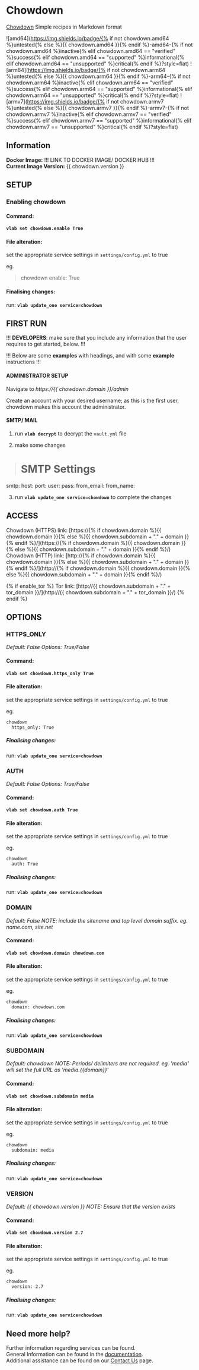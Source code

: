# Chowdown

[Chowdown](https://hub.docker.com/r/gregyankovoy/chowdown)  Simple recipes in Markdown format

![amd64](https://img.shields.io/badge/{% if not chowdown.amd64 %}untested{% else %}{{ chowdown.amd64 }}{% endif %}-amd64-{% if not chowdown.amd64 %}inactive{% elif chowdown.amd64 == "verified" %}success{% elif chowdown.amd64 == "supported" %}informational{% elif chowdown.amd64 == "unsupported" %}critical{% endif %}?style=flat)
![arm64](https://img.shields.io/badge/{% if not chowdown.arm64 %}untested{% else %}{{ chowdown.arm64 }}{% endif %}-arm64-{% if not chowdown.arm64 %}inactive{% elif chowdown.arm64 == "verified" %}success{% elif chowdown.arm64 == "supported" %}informational{% elif chowdown.arm64 == "unsupported" %}critical{% endif %}?style=flat)
![armv7](https://img.shields.io/badge/{% if not chowdown.armv7 %}untested{% else %}{{ chowdown.armv7 }}{% endif %}-armv7-{% if not chowdown.armv7 %}inactive{% elif chowdown.armv7 == "verified" %}success{% elif chowdown.armv7 == "supported" %}informational{% elif chowdown.armv7 == "unsupported" %}critical{% endif %}?style=flat)

## Information


**Docker Image:** !!! LINK TO DOCKER IMAGE/ DOCKER HUB !!! \
**Current Image Version:** {{ chowdown.version }}

## SETUP

### Enabling chowdown

#### Command:

**`vlab set chowdown.enable True`**

#### File alteration:

set the appropriate service settings in `settings/config.yml` to true

eg.
>chowdown
  enable: True

#### Finalising changes:

run: **`vlab update_one service=chowdown`**

## FIRST RUN

!!! **DEVELOPERS**: make sure that you include any information that the user requires to get started, below. !!!

!!! Below are some **examples** with headings, and with some **example** instructions !!!

#### ADMINISTRATOR SETUP

Navigate to *https://{{ chowdown.domain }}/admin*

Create an account with your desired username; as this is the first user, chowdown makes this account the administrator.

#### SMTP/ MAIL

1. run **`vlab decrypt`** to decrypt the `vault.yml` file

2. make some changes


># SMTP Settings
smtp:
  host:
  port:
  user:
  pass:
  from_email:
  from_name:

3. run **`vlab update_one service=chowdown`** to complete the changes


## ACCESS

Chowdown (HTTPS) link: [https://{% if chowdown.domain %}{{ chowdown.domain }}{% else %}{{ chowdown.subdomain + "." + domain }}{% endif %}/](https://{% if chowdown.domain %}{{ chowdown.domain }}{% else %}{{ chowdown.subdomain + "." + domain }}{% endif %}/)
Chowdown (HTTP) link: [http://{% if chowdown.domain %}{{ chowdown.domain }}{% else %}{{ chowdown.subdomain + "." + domain }}{% endif %}/](http://{% if chowdown.domain %}{{ chowdown.domain }}{% else %}{{ chowdown.subdomain + "." + domain }}{% endif %}/)

{% if enable_tor %}
Tor link: [http://{{ chowdown.subdomain + "." + tor_domain }}/](http://{{ chowdown.subdomain + "." + tor_domain }}/)
{% endif %}

## OPTIONS

### HTTPS_ONLY
*Default: False*
*Options: True/False*

#### Command:

**`vlab set chowdown.https_only True`**

#### File alteration:

set the appropriate service settings in `settings/config.yml` to true

eg.
```
chowdown
  https_only: True
```

##### Finalising changes:

run: **`vlab update_one service=chowdown`**

### AUTH
*Default: False*
*Options: True/False*

#### Command:

**`vlab set chowdown.auth True`**

#### File alteration:

set the appropriate service settings in `settings/config.yml` to true

eg.
```
chowdown
  auth: True
```

##### Finalising changes:

run: **`vlab update_one service=chowdown`**

### DOMAIN
*Default: False*
*NOTE: include the sitename and top level domain suffix. eg. name.com, site.net*

#### Command:

**`vlab set chowdown.domain chowdown.com`**

#### File alteration:

set the appropriate service settings in `settings/config.yml` to true

eg.
```
chowdown
  domain: chowdown.com
```

##### Finalising changes:

run: **`vlab update_one service=chowdown`**

### SUBDOMAIN
*Default: chowdown*
*NOTE: Periods/ delimiters are not required. eg. 'media' will set the full URL as 'media.{{domain}}'*

#### Command:

**`vlab set chowdown.subdomain media`**

#### File alteration:

set the appropriate service settings in `settings/config.yml` to true

eg.
```
chowdown
  subdomain: media
```

##### Finalising changes:

run: **`vlab update_one service=chowdown`**

### VERSION
*Default: {{  chowdown.version  }}*
*NOTE: Ensure that the version exists*

#### Command:

**`vlab set chowdown.version 2.7`**

#### File alteration:

set the appropriate service settings in `settings/config.yml` to true

eg.
```
chowdown
  version: 2.7
```

##### Finalising changes:

run: **`vlab update_one service=chowdown`**

## Need more help?
Further information regarding services can be found. \
General Information can be found in the [documentation](https://docs.vivumlab.com). \
Additional assistance can be found on our [Contact Us](https://docs.vivumlab.com/Contact-us) page.
